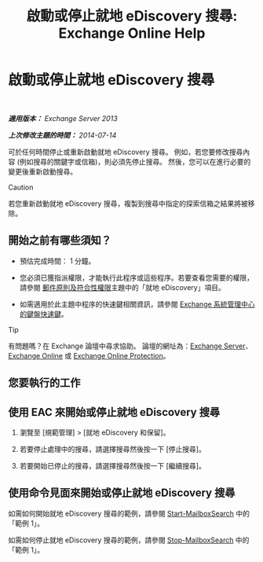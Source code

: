 ﻿---
title: '啟動或停止就地 eDiscovery 搜尋: Exchange Online Help'
TOCTitle: 啟動或停止就地 eDiscovery 搜尋
ms:assetid: 0d546763-4bf5-4523-91f4-d181b7ee4ac2
ms:mtpsurl: https://technet.microsoft.com/zh-tw/library/Dd335090(v=EXCHG.150)
ms:contentKeyID: 50472545
ms.date: 05/23/2018
mtps_version: v=EXCHG.150
ms.translationtype: MT
---

# 啟動或停止就地 eDiscovery 搜尋

 

_**適用版本：** Exchange Server 2013_

_**上次修改主題的時間：** 2014-07-14_

可於任何時間停止或重新啟動就地 eDiscovery 搜尋。 例如，若您要修改搜尋內容 (例如搜尋的關鍵字或信箱)，則必須先停止搜尋。 然後，您可以在進行必要的變更後重新啟動搜尋。


> [!CAUTION]  
> 若您重新啟動就地 eDiscovery 搜尋，複製到搜尋中指定的探索信箱之結果將被移除。




## 開始之前有哪些須知？

  - 預估完成時間： 1 分鐘。

  - 您必須已獲指派權限，才能執行此程序或這些程序。若要查看您需要的權限，請參閱 [郵件原則及符合性權限](messaging-policy-and-compliance-permissions-exchange-2013-help.md)主題中的「就地 eDiscovery」項目。

  - 如需適用於此主題中程序的快速鍵相關資訊，請參閱 [Exchange 系統管理中心的鍵盤快速鍵](keyboard-shortcuts-in-the-exchange-admin-center-exchange-online-protection-help.md)。


> [!TIP]  
> 有問題嗎？在 Exchange 論壇中尋求協助。 論壇的網址為：<a href="https://go.microsoft.com/fwlink/p/?linkid=60612">Exchange Server</a>、 <a href="https://go.microsoft.com/fwlink/p/?linkid=267542">Exchange Online</a> 或 <a href="https://go.microsoft.com/fwlink/p/?linkid=285351">Exchange Online Protection</a>。




## 您要執行的工作

## 使用 EAC 來開始或停止就地 eDiscovery 搜尋

1.  瀏覽至 \[規範管理\] \> \[就地 eDiscovery 和保留\]。

2.  若要停止處理中的搜尋，請選擇搜尋然後按一下 \[停止搜尋\]。

3.  若要開始已停止的搜尋，請選擇搜尋然後按一下 \[繼續搜尋\]。

## 使用命令見面來開始或停止就地 eDiscovery 搜尋

如需如何開始就地 eDiscovery 搜尋的範例，請參閱 [Start-MailboxSearch](https://technet.microsoft.com/zh-tw/library/dd351245\(v=exchg.150\)) 中的「範例 1」。

如需如何停止就地 eDiscovery 搜尋的範例，請參閱 [Stop-MailboxSearch](https://technet.microsoft.com/zh-tw/library/dd351075\(v=exchg.150\)) 中的「範例 1」。


